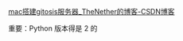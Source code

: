 
[mac搭建gitosis服务器_TheNether的博客-CSDN博客](https://blog.csdn.net/qq_37156624/article/details/109593373)

重要：Python 版本得是 2 的